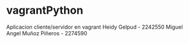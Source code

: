 # vagrantPython

Aplicacion cliente/servidor en vagrant
Heidy Gelpud - 2242550
Miguel Angel Muñoz Piñeros - 2274590
